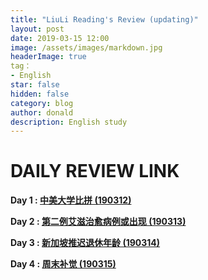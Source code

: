 ```yaml
---
title: "LiuLi Reading's Review (updating)"
layout: post
date: 2019-03-15 12:00
image: /assets/images/markdown.jpg
headerImage: true
tag：
- English
star: false
hidden: false
category: blog
author: donald
description: English study
---
```


# DAILY REVIEW LINK



**Day 1  :  [中美大学比拼 (190312)](https://shimo.im/docs/8HpwDlQnga8DoBeb/read)**

**Day 2  :  [第二例艾滋治愈病例或出现 (190313)](https://shimo.im/docs/j8J6OcOXUnkdLoIi/read)**

**Day 3  :  [新加坡推迟退休年龄 (190314)](https://shimo.im/docs/MAaD3TYWf44EgjcO/read)**

**Day 4  :  [周末补觉 (190315)](https://shimo.im/docs/HZWk1tR5EG4bAZei/read)**
